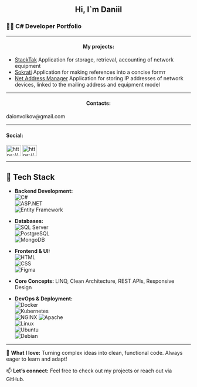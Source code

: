 <h2 align="center">Hi, I`m Daniil</h2>
<h3> 👨‍💻 C# Developer Portfolio</h3> 
<hr/>
<h4 align="center">My projects:</h4>
<ul>
  <li><a href="https://github.com/daionvolkov/StackTak">StackTak</a> Application for storage, retrieval, accounting of network equipment</li>
  <li><a href="https://github.com/daionvolkov/sokrati_git">Sokrati</a> Application for making references into a concise formт </li>
  <li><a href="https://github.com/daionvolkov/NetAddressManager.git">Net Address Manager</a> Application for storing IP addresses of network devices, linked to the mailing address and equipment model</li>
</ul>
  <hr/>
  <h4 align="center">Contacts:</h4>
<p>
  daionvolkov@gmail.com
  </p>


<hr/>
<h4 align="left">Social:</h4>
<p align="left">
<a href="https://linkedin.com/in/https://www.linkedin.com/in/%d0%b4%d0%b0%d0%bd%d0%b8%d0%b8%d0%bb-%d0%b2%d0%be%d0%bb%d0%ba%d0%be%d0%b2-0705b2127/" target="blank"><img align="center" src="https://raw.githubusercontent.com/rahuldkjain/github-profile-readme-generator/master/src/images/icons/Social/linked-in-alt.svg" alt="https://www.linkedin.com/in/%d0%b4%d0%b0%d0%bd%d0%b8%d0%b8%d0%bb-%d0%b2%d0%be%d0%bb%d0%ba%d0%be%d0%b2-0705b2127/" height="30" width="40" /></a>
<a href="https://fb.com/https://www.facebook.com/daniel.volkov.75" target="blank"><img align="center" src="https://raw.githubusercontent.com/rahuldkjain/github-profile-readme-generator/master/src/images/icons/Social/facebook.svg" alt="https://www.facebook.com/daniel.volkov.75" height="30" width="40" /></a>
</p>
<hr/>

## 🚀 Tech Stack  

- **Backend Development:**  
  ![C#](https://img.shields.io/badge/-C%23-239120?style=flat&logo=c-sharp&logoColor=white)  
  ![ASP.NET](https://img.shields.io/badge/-ASP.NET-5C2D91?style=flat&logo=dotnet&logoColor=white)  
  ![Entity Framework](https://img.shields.io/badge/-Entity%20Framework-512BD4?style=flat&logo=dotnet&logoColor=white)  

- **Databases:**  
  ![SQL Server](https://img.shields.io/badge/-SQL%20Server-CC2927?style=flat&logo=microsoft-sql-server&logoColor=white)  
  ![PostgreSQL](https://img.shields.io/badge/-PostgreSQL-336791?style=flat&logo=postgresql&logoColor=white)  
  ![MongoDB](https://img.shields.io/badge/-MongoDB-47A248?style=flat&logo=mongodb&logoColor=white)  

- **Frontend & UI:**  
  ![HTML](https://img.shields.io/badge/-HTML-E34F26?style=flat&logo=html5&logoColor=white)  
  ![CSS](https://img.shields.io/badge/-CSS-1572B6?style=flat&logo=css3&logoColor=white)  
  ![Figma](https://img.shields.io/badge/-Figma-F24E1E?style=flat&logo=figma&logoColor=white)  

- **Core Concepts:** LINQ, Clean Architecture, REST APIs, Responsive Design  

- **DevOps & Deployment:**  
  ![Docker](https://img.shields.io/badge/-Docker-2496ED?style=flat&logo=docker&logoColor=white)  
  ![Kubernetes](https://img.shields.io/badge/-Kubernetes-326CE5?style=flat&logo=kubernetes&logoColor=white)  
  ![NGINX](https://img.shields.io/badge/-NGINX-009639?style=flat&logo=nginx&logoColor=white)
  ![Apache](https://img.shields.io/badge/-Apache-D22128?style=flat&logo=apache&logoColor=white)  
  ![Linux](https://img.shields.io/badge/-Linux-FCC624?style=flat&logo=linux&logoColor=black)  
  ![Ubuntu](https://img.shields.io/badge/-Ubuntu-E95420?style=flat&logo=ubuntu&logoColor=white)  
  ![Debian](https://img.shields.io/badge/-Debian-A81D33?style=flat&logo=debian&logoColor=white)  
  
  
---

🌟 **What I love:** Turning complex ideas into clean, functional code. Always eager to learn and adapt!  

📫 **Let’s connect:** Feel free to check out my projects or reach out via GitHub.  
